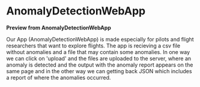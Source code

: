 # AnomalyDetectionWebApp
**Preview from AnomalyDetectionWebApp**

Our App (AnomalyDetectionWebApp) is made especially for pilots and flight researchers that want to explore flights.
The app is recieving a csv file without anomalies and a file that may contain some anomalies.
In one way we can click on 'upload' and the files are uploaded to the server, where an anomaly is detected and the output with the anomaly report appears on the same page and in the other way we can getting back JSON which includes a report of where the anomalies occurred.
